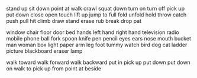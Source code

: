 stand up
sit down
point at
walk
crawl
squat down
turn on
turn off
pick up
put down
close 
open
touch
lift up
jump to
full
fold
unfold
hold
throw
catch
push
pull
hit
climb
draw
stand
erase
rub
break
drop
pat

window 
chair
floor
door
bed
hands
left hand
right hand
television
radio
mobile phone
ball
fork
spoon
knife
pen
pencil
eyes
ears
nose
mouth
bucket
man 
woman
box
light
paper
arm
leg
foot
tummy
watch
bird
dog
cat
ladder
picture
blackboard
eraser
lamp



walk toward
walk forward
walk backward
put in
pick up
put down
put down on
walk to
pick up from
point at
beside
